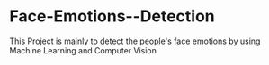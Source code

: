 # Face-Emotions--Detection
This Project is mainly to detect the people's face emotions by using Machine Learning and Computer Vision
